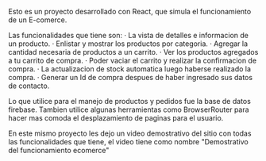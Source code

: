 Esto es un proyecto desarrollado con React, que simula el funcionamiento de un E-comerce.

Las funcionalidades que tiene son:
    · La vista de detalles e informacion de un producto.
    · Enlistar y mostrar los productos por categoria.
    · Agregar la cantidad necesaria de productos a un carrito.
    · Ver los productos agregados a tu carrito de compra.
    · Poder vaciar el carrito y realizar la confirmacion de compra.
    · La actualizacion de stock automatica luego haberse realizado la compra.
    · Generar un Id de compra despues de haber ingresado sus datos de contacto.

Lo que utilice para el manejo de productos y pedidos fue la base de datos firebase. Tambien utilice algunas herramientas como BrowserRouter para hacer mas comoda el desplazamiento de paginas para el usuario.

En este mismo proyecto les dejo un video demostrativo del sitio con todas las funcionalidades que tiene, el video tiene como nombre "Demostrativo del funcionamiento ecomerce"